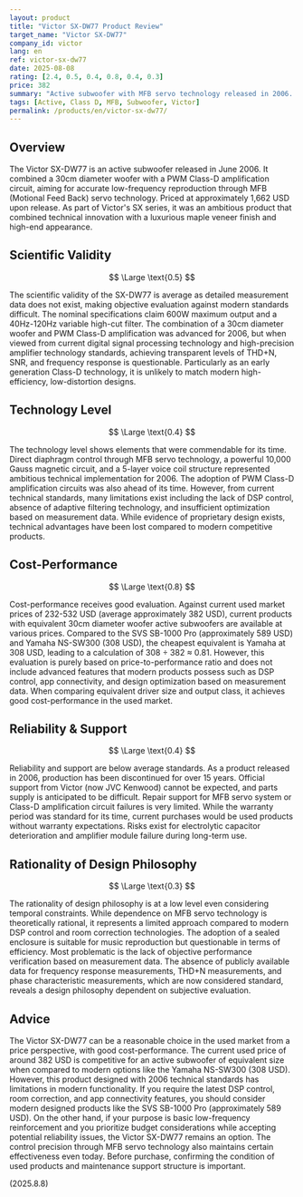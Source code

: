 ```yaml
---
layout: product
title: "Victor SX-DW77 Product Review"
target_name: "Victor SX-DW77"
company_id: victor
lang: en
ref: victor-sx-dw77
date: 2025-08-08
rating: [2.4, 0.5, 0.4, 0.8, 0.4, 0.3]
price: 382
summary: "Active subwoofer with MFB servo technology released in 2006. Features advanced PWM Class-D amplification circuit and claims 600W output, but many aspects have become outdated by current measurement standards, with no detailed data available."
tags: [Active, Class D, MFB, Subwoofer, Victor]
permalink: /products/en/victor-sx-dw77/
---
```

## Overview

The Victor SX-DW77 is an active subwoofer released in June 2006. It combined a 30cm diameter woofer with a PWM Class-D amplification circuit, aiming for accurate low-frequency reproduction through MFB (Motional Feed Back) servo technology. Priced at approximately 1,662 USD upon release. As part of Victor's SX series, it was an ambitious product that combined technical innovation with a luxurious maple veneer finish and high-end appearance.

## Scientific Validity

$$ \Large \text{0.5} $$

The scientific validity of the SX-DW77 is average as detailed measurement data does not exist, making objective evaluation against modern standards difficult. The nominal specifications claim 600W maximum output and a 40Hz-120Hz variable high-cut filter. The combination of a 30cm diameter woofer and PWM Class-D amplification was advanced for 2006, but when viewed from current digital signal processing technology and high-precision amplifier technology standards, achieving transparent levels of THD+N, SNR, and frequency response is questionable. Particularly as an early generation Class-D technology, it is unlikely to match modern high-efficiency, low-distortion designs.

## Technology Level

$$ \Large \text{0.4} $$

The technology level shows elements that were commendable for its time. Direct diaphragm control through MFB servo technology, a powerful 10,000 Gauss magnetic circuit, and a 5-layer voice coil structure represented ambitious technical implementation for 2006. The adoption of PWM Class-D amplification circuits was also ahead of its time. However, from current technical standards, many limitations exist including the lack of DSP control, absence of adaptive filtering technology, and insufficient optimization based on measurement data. While evidence of proprietary design exists, technical advantages have been lost compared to modern competitive products.

## Cost-Performance

$$ \Large \text{0.8} $$

Cost-performance receives good evaluation. Against current used market prices of 232-532 USD (average approximately 382 USD), current products with equivalent 30cm diameter woofer active subwoofers are available at various prices. Compared to the SVS SB-1000 Pro (approximately 589 USD) and Yamaha NS-SW300 (308 USD), the cheapest equivalent is Yamaha at 308 USD, leading to a calculation of 308 ÷ 382 ≈ 0.81. However, this evaluation is purely based on price-to-performance ratio and does not include advanced features that modern products possess such as DSP control, app connectivity, and design optimization based on measurement data. When comparing equivalent driver size and output class, it achieves good cost-performance in the used market.

## Reliability & Support

$$ \Large \text{0.4} $$

Reliability and support are below average standards. As a product released in 2006, production has been discontinued for over 15 years. Official support from Victor (now JVC Kenwood) cannot be expected, and parts supply is anticipated to be difficult. Repair support for MFB servo system or Class-D amplification circuit failures is very limited. While the warranty period was standard for its time, current purchases would be used products without warranty expectations. Risks exist for electrolytic capacitor deterioration and amplifier module failure during long-term use.

## Rationality of Design Philosophy

$$ \Large \text{0.3} $$

The rationality of design philosophy is at a low level even considering temporal constraints. While dependence on MFB servo technology is theoretically rational, it represents a limited approach compared to modern DSP control and room correction technologies. The adoption of a sealed enclosure is suitable for music reproduction but questionable in terms of efficiency. Most problematic is the lack of objective performance verification based on measurement data. The absence of publicly available data for frequency response measurements, THD+N measurements, and phase characteristic measurements, which are now considered standard, reveals a design philosophy dependent on subjective evaluation.

## Advice

The Victor SX-DW77 can be a reasonable choice in the used market from a price perspective, with good cost-performance. The current used price of around 382 USD is competitive for an active subwoofer of equivalent size when compared to modern options like the Yamaha NS-SW300 (308 USD). However, this product designed with 2006 technical standards has limitations in modern functionality. If you require the latest DSP control, room correction, and app connectivity features, you should consider modern designed products like the SVS SB-1000 Pro (approximately 589 USD). On the other hand, if your purpose is basic low-frequency reinforcement and you prioritize budget considerations while accepting potential reliability issues, the Victor SX-DW77 remains an option. The control precision through MFB servo technology also maintains certain effectiveness even today. Before purchase, confirming the condition of used products and maintenance support structure is important.

(2025.8.8)
